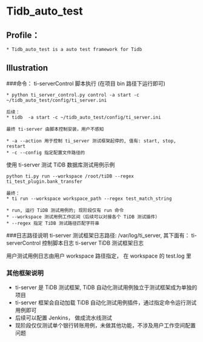 # Tidb_auto_test

## Profile：
    * Tidb_auto_test is a auto test framework for Tidb
    
## Illustration

###命令：
ti-serverControl 脚本执行 (在项目 bin 路径下运行即可)

    * python ti_server_control.py control -a start -c ~/tidb_auto_test/config/ti_server.ini
    
    后续： 
    * tidb  -a start -c ~/tidb_auto_test/config/ti_server.ini
    
    最终 ti-server 由脚本控制安装，用户不感知
    
    * -a --action 用于控制 ti_server 测试框架起停的, 值有: start, stop, restart
    * -c --config 指定配置文件路径的


使用 ti-server 测试 TiDB 数据库测试用例示例

    python ti.py run --workspace /root/tiDB --regex ti_test_plugin.bank_transfer

    最终：
    * ti run --workspace workspace_path --regex test_match_string
    
    * run, 运行 TiDB 测试用例的; 现阶段仅有 run 命令
    * --workspace 测试用例工作区间（后续可以对接各个 TiDB 测试插件）
    * --regex 指定 TiDB 测试路径匹配字符串

###日志路径说明
ti-server 测试框架日志路径: /var/log/ti_server, 其下面有：
    ti-serverControl 控制脚本日志
    ti-server TiDB 测试框架日志

   
用户测试用例日志由用户 workspace 路径指定， 在 workspace 的 test.log 里 


### 其他框架说明
* ti-server 是 TiDB 测试框架, TiDB 自动化测试用例独立于测试框架成为单独的项目
* ti-server 框架会自动加载 TiDB 自动化测试用例插件，通过指定命令运行测试用例即可
* 后续可以配置 Jenkins， 做成流水线测试
* 现阶段仅仅测试单个银行转账用例，未做其他功能，不涉及用户工作空间配置问题

